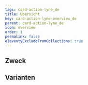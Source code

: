 ```yaml
---
tags: card-action-lyne_de
title: Übersicht
key: card-action-lyne-overview_de
parent: card-action-lyne_de
icon: overview
order: 1
permalink: false
eleventyExcludeFromCollections: true
---
```


## Zweck

## Varianten

